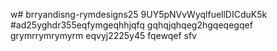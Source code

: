 w# brryandisng-rymdesigns25
9UY5pNVvWyqlfuellDICduK5k
#ad25yghdr355eqfymgeqhhjqfq
gqhqjqhqeg2hgqeqegqef
grymrrymrymyrm
eqvyj2225y45
fqewqef
sfv
